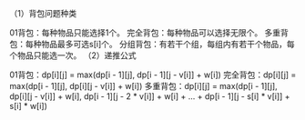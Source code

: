 （1）背包问题种类

01背包：每种物品只能选择1个。
完全背包：每种物品可以选择无限个。
多重背包：每种物品最多可选s[i]个。
分组背包：有若干个组，每组内有若干个物品，每个物品只能选一次。
（2）递推公式

01背包：dp[i][j] = max(dp[i - 1][j], dp[i - 1][j - v[i]] + w[i])
完全背包：dp[i][j] = max(dp[i - 1][j], dp[i][j - v[i]] + w[i])
多重背包：dp[i][j] = max(dp[i - 1][j], dp[i][j - v[i]] + w[i], dp[i - 1][j - 2 * v[i]] + w[i] + ... + dp[i - 1][j - s[i] * v[i]] + s[i] * w[i])
<!-- 分组背包：dp[i][j] = max(dp[i - 1][j], dp[i][j - v[i][k] + w[i][k]], + ... + dp[i - 1][j - s[i]*v[i][k]] + s[i] * w[i][k]) -->
